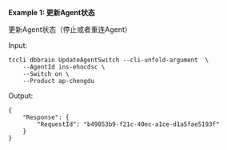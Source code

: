 **Example 1: 更新Agent状态**

更新Agent状态（停止或者重连Agent）

Input: 

```
tccli dbbrain UpdateAgentSwitch --cli-unfold-argument  \
    --AgentId ins-ehocdsc \
    --Switch on \
    --Product ap-chengdu
```

Output: 
```
{
    "Response": {
        "RequestId": "b49053b9-f21c-40ec-a1ce-d1a5fae5193f"
    }
}
```

